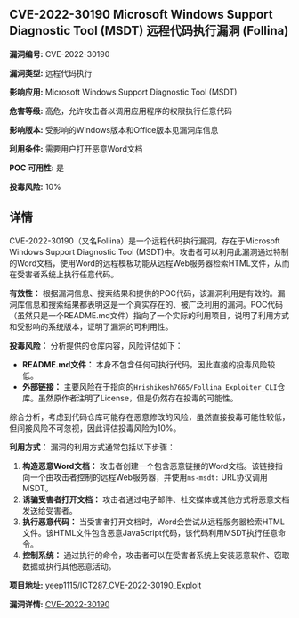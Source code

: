 ## CVE-2022-30190 Microsoft Windows Support Diagnostic Tool (MSDT) 远程代码执行漏洞 (Follina)

**漏洞编号:** CVE-2022-30190

**漏洞类型:** 远程代码执行

**影响应用:** Microsoft Windows Support Diagnostic Tool (MSDT)

**危害等级:** 高危，允许攻击者以调用应用程序的权限执行任意代码

**影响版本:** 受影响的Windows版本和Office版本见漏洞库信息

**利用条件:** 需要用户打开恶意Word文档

**POC 可用性:** 是

**投毒风险:** 10%

## 详情

CVE-2022-30190（又名Follina）是一个远程代码执行漏洞，存在于Microsoft Windows Support Diagnostic Tool (MSDT)中。攻击者可以利用此漏洞通过特制的Word文档，使用Word的远程模板功能从远程Web服务器检索HTML文件，从而在受害者系统上执行任意代码。

**有效性：** 根据漏洞信息、搜索结果和提供的POC代码，该漏洞利用是有效的。漏洞库信息和搜索结果都表明这是一个真实存在的、被广泛利用的漏洞。POC代码（虽然只是一个README.md文件）指向了一个实际的利用项目，说明了利用方式和受影响的系统版本，证明了漏洞的可利用性。

**投毒风险：** 分析提供的仓库内容，风险评估如下：

*   **README.md文件：** 本身不包含任何可执行代码，因此直接的投毒风险较低。
*   **外部链接：**  主要风险在于指向的`Hrishikesh7665/Follina_Exploiter_CLI`仓库。虽然原作者注明了License，但是仍然存在投毒的可能性。

综合分析，考虑到代码仓库可能存在恶意修改的风险，虽然直接投毒可能性较低，但间接风险不可忽视，因此评估投毒风险为10%。

**利用方式：** 漏洞的利用方式通常包括以下步骤：

1.  **构造恶意Word文档：** 攻击者创建一个包含恶意链接的Word文档。该链接指向一个由攻击者控制的远程Web服务器，并使用`ms-msdt:` URL协议调用MSDT。
2.  **诱骗受害者打开文档：** 攻击者通过电子邮件、社交媒体或其他方式将恶意文档发送给受害者。
3.  **执行恶意代码：** 当受害者打开文档时，Word会尝试从远程服务器检索HTML文件。该HTML文件包含恶意JavaScript代码，该代码利用MSDT执行任意命令。
4.  **控制系统：** 通过执行的命令，攻击者可以在受害者系统上安装恶意软件、窃取数据或执行其他恶意活动。

**项目地址:** [yeep1115/ICT287_CVE-2022-30190_Exploit](https://github.com/yeep1115/ICT287_CVE-2022-30190_Exploit)

**漏洞详情:** [CVE-2022-30190](https://nvd.nist.gov/vuln/detail/CVE-2022-30190)